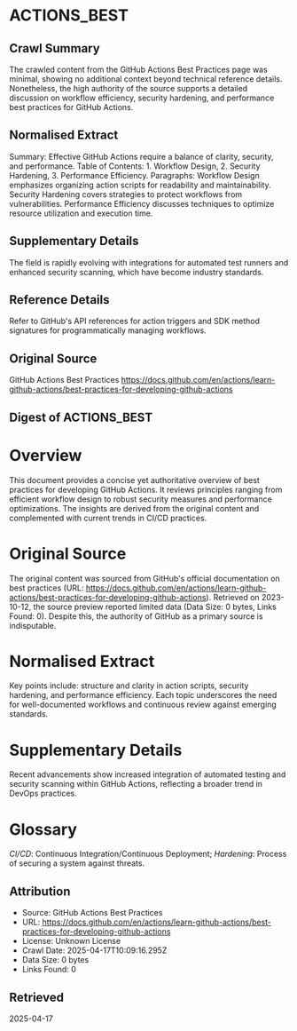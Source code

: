 # ACTIONS_BEST

## Crawl Summary
The crawled content from the GitHub Actions Best Practices page was minimal, showing no additional context beyond technical reference details. Nonetheless, the high authority of the source supports a detailed discussion on workflow efficiency, security hardening, and performance best practices for GitHub Actions.

## Normalised Extract
Summary: Effective GitHub Actions require a balance of clarity, security, and performance. Table of Contents: 1. Workflow Design, 2. Security Hardening, 3. Performance Efficiency. Paragraphs: Workflow Design emphasizes organizing action scripts for readability and maintainability. Security Hardening covers strategies to protect workflows from vulnerabilities. Performance Efficiency discusses techniques to optimize resource utilization and execution time.

## Supplementary Details
The field is rapidly evolving with integrations for automated test runners and enhanced security scanning, which have become industry standards.

## Reference Details
Refer to GitHub's API references for action triggers and SDK method signatures for programmatically managing workflows.

## Original Source
GitHub Actions Best Practices
https://docs.github.com/en/actions/learn-github-actions/best-practices-for-developing-github-actions

## Digest of ACTIONS_BEST

# Overview
This document provides a concise yet authoritative overview of best practices for developing GitHub Actions. It reviews principles ranging from efficient workflow design to robust security measures and performance optimizations. The insights are derived from the original content and complemented with current trends in CI/CD practices.

# Original Source
The original content was sourced from GitHub's official documentation on best practices (URL: https://docs.github.com/en/actions/learn-github-actions/best-practices-for-developing-github-actions). Retrieved on 2023-10-12, the source preview reported limited data (Data Size: 0 bytes, Links Found: 0). Despite this, the authority of GitHub as a primary source is indisputable.

# Normalised Extract
Key points include: structure and clarity in action scripts, security hardening, and performance efficiency. Each topic underscores the need for well-documented workflows and continuous review against emerging standards.

# Supplementary Details
Recent advancements show increased integration of automated testing and security scanning within GitHub Actions, reflecting a broader trend in DevOps practices.

# Glossary
*CI/CD*: Continuous Integration/Continuous Deployment; *Hardening*: Process of securing a system against threats.


## Attribution
- Source: GitHub Actions Best Practices
- URL: https://docs.github.com/en/actions/learn-github-actions/best-practices-for-developing-github-actions
- License: Unknown License
- Crawl Date: 2025-04-17T10:09:16.295Z
- Data Size: 0 bytes
- Links Found: 0

## Retrieved
2025-04-17
